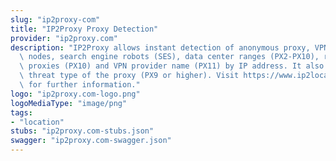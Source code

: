 ```yaml
---
slug: "ip2proxy-com"
title: "IP2Proxy Proxy Detection"
provider: "ip2proxy.com"
description: "IP2Proxy allows instant detection of anonymous proxy, VPN, TOR exit\
  \ nodes, search engine robots (SES), data center ranges (PX2-PX10), residential\
  \ proxies (PX10) and VPN provider name (PX11) by IP address. It also returns the\
  \ threat type of the proxy (PX9 or higher). Visit https://www.ip2location.com/web-service/ip2proxy\
  \ for further information."
logo: "ip2proxy.com-logo.png"
logoMediaType: "image/png"
tags:
- "location"
stubs: "ip2proxy.com-stubs.json"
swagger: "ip2proxy.com-swagger.json"
---
```

